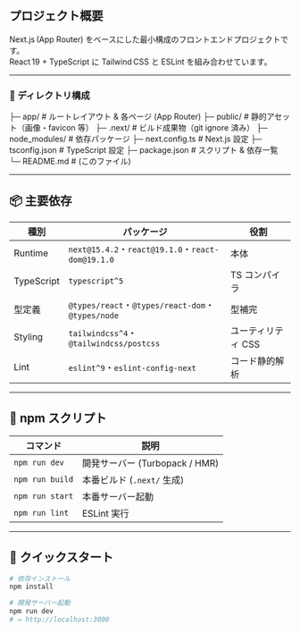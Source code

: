 ## プロジェクト概要

Next.js (App Router) をベースにした最小構成のフロントエンドプロジェクトです。  
React 19 + TypeScript に Tailwind CSS と ESLint を組み合わせています。

---

### 📂 ディレクトリ構成

├─ app/ # ルートレイアウト & 各ページ (App Router)
├─ public/ # 静的アセット（画像・favicon 等）
├─ .next/ # ビルド成果物（git ignore 済み）
├─ node_modules/ # 依存パッケージ
├─ next.config.ts # Next.js 設定
├─ tsconfig.json # TypeScript 設定
├─ package.json # スクリプト & 依存一覧
└─ README.md # (このファイル)


---

## 📦 主要依存

| 種別 | パッケージ | 役割 |
|------|-----------|------|
| Runtime | `next@15.4.2`・`react@19.1.0`・`react-dom@19.1.0` | 本体 |
| TypeScript | `typescript^5` | TS コンパイラ |
| 型定義 | `@types/react`・`@types/react-dom`・`@types/node` | 型補完 |
| Styling | `tailwindcss^4`・`@tailwindcss/postcss` | ユーティリティ CSS |
| Lint | `eslint^9`・`eslint-config-next` | コード静的解析 |

---

## 🚀 npm スクリプト

| コマンド | 説明 |
|----------|------|
| `npm run dev`   | 開発サーバー (Turbopack / HMR) |
| `npm run build` | 本番ビルド (`.next/` 生成) |
| `npm run start` | 本番サーバー起動 |
| `npm run lint`  | ESLint 実行 |

---

## 🏁 クイックスタート

```bash
# 依存インストール
npm install

# 開発サーバー起動
npm run dev
# → http://localhost:3000
